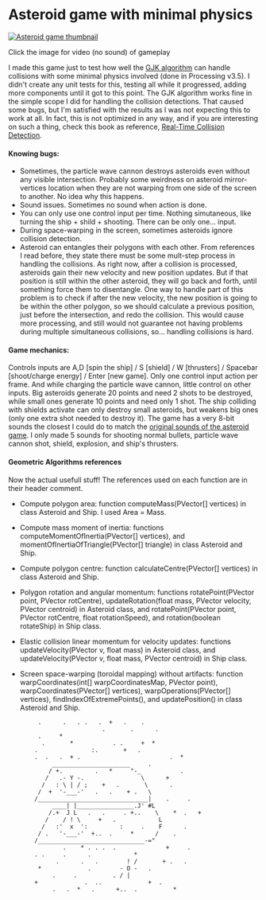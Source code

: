 # Asteroid game with minimal physics

[![Asteroid game thumbnail](https://i9.ytimg.com/vi/Gjoe6_RhmbU/mq2.jpg?sqp=CMj255IG&rs=AOn4CLBWAMDBR-VHsQv-QTi-nXouVO315A)](https://youtu.be/Gjoe6_RhmbU)

Click the image for video (no sound) of gameplay


I made this game just to test how well the [GJK algorithm](https://github.com/volfegan/GeometricAlgorithms/tree/master/GJK_collision_detection) can handle collisions with some minimal physics involved (done in Processing v3.5). I didn't create any unit tests for this, testing all while it progressed, adding more components until it got to this point. The GJK algorithm works fine in the simple scope I did for handling the collision detections. That caused some bugs, but I'm satisfied with the results as I was not expecting this to work at all. In fact, this is not optimized in any way, and if you are interesting on such a thing, check this book as reference, [Real-Time Collision Detection](http://www.r-5.org/files/books/computers/algo-list/realtime-3d/Christer_Ericson-Real-Time_Collision_Detection-EN.pdf).

#### Knowing bugs:
* Sometimes, the particle wave cannon destroys asteroids even without any visible intersection. Probably some weirdness on asteroid mirror-vertices location when they are not warping from one side of the screen to another. No idea why this happens.
* Sound issues. Sometimes no sound when action is done.
* You can only use one control input per time. Nothing simutaneous, like turning the ship + shild + shooting. There can be only one... input.
* During space-warping in the screen, sometimes asteroids ignore collision detection.
* Asteroid can entangles their polygons with each other. From references I read before, they state there must be some mult-step process in handling the collisions. As right now, after a collision is processed, asteroids gain their new velocity and new position updates. But if that position is still within the other asteroid, they will go back and forth, until something force them to disentangle. One way to handle part of this problem is to check if after the new velocity, the new position is going to be within the other polygon, so we should calculate a previous position, just before the intersection, and redo the collision. This would cause more processing, and still would not guarantee not having problems during multiple simultaneous collisions, so... handling collisions is hard.


#### Game mechanics:

Controls inputs are A,D [spin the ship] / S [shield] / W [thrusters] / Spacebar [shoot/charge energy] / Enter [new game]. Only one control input action per frame. And while charging the particle wave cannon, little control on other inputs. Big asteroids generate 20 points and need 2 shots to be destroyed, while small ones generate 10 points and need only 1 shot. The ship colliding with shields activate can only destroy small asteroids, but weakens big ones (only one extra shot needed to destroy it). The game has a very 8-bit sounds the closest I could do to match the [original sounds of the asteroid game](http://www.classicgaming.cc/classics/asteroids/sounds). I only made 5 sounds for shooting normal bullets, particle wave cannon shot, shield, explosion, and ship's thrusters. 

#### Geometric Algorithms references

Now the actual usefull stuff! The references used on each function are in their header comment.
* Compute polygon area: function computeMass(PVector[] vertices) in class Asteroid and Ship. I used Area = Mass.
* Compute mass moment of inertia: functions computeMomentOfInertia(PVector[] vertices), and momentOfInertiaOfTriangle(PVector[] triangle) in class Asteroid and Ship.
* Compute polygon centre: function calculateCentre(PVector[] vertices) in class Asteroid and Ship.
* Polygon rotation and angular momentum: functions rotatePoint(PVector point, PVector rotCentre), updateRotation(float mass, PVector velocity, PVector centroid) in Asteroid class, and rotatePoint(PVector point, PVector rotCentre, float rotationSpeed), and rotation(boolean rotateShip) in Ship class.
* Elastic collision linear momentum for velocity updates: functions updateVelocity(PVector v, float mass) in Asteroid class, and updateVelocity(PVector v, float mass, PVector centroid) in Ship class.
* Screen space-warping (toroidal mapping) without artifacts: function warpCoordinates(int[] warpCoordinatesMap, PVector point), warpCoordinates(PVector[] vertices),  warpOperations(PVector[] vertices), findIndexOfExtremePoints(), and updatePosition() in class Asteroid and Ship.
     
     
           .      .   . .   .  +   .    .         
                             .       .      .
           .     *
            .       *           . .     +  *
          .               :.       +   . 
          .  .   .  + .                         .  *
               ______________________     .
              / +.         .   *     "-_           .
             /   .- Y -.                \      +
            /   : \ | / ;    +   .       \      .
           /  +  '-___-'   .   .    + .   \
          /_______________________________|    .     .
               ____| |________________.J' #L
              /.+  J L   .   .     . +..    \    *  .   +
             /    / ! \     +   .            L
            /   :'  x  ':         :     .    F      .
           / .   '-___-'  +..  .     *      /    .
          /______________________________-="
                  .    * . . .  .              +     .
          . .     .      .            *
                .      .   .        ! /       + .   .
           *             .        - O -   .
               .     .          . / |
          +             .  ..             +  .
               .   .  *   .      +..  .          *


